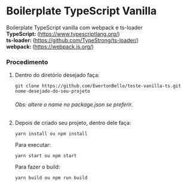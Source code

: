# Boilerplate TypeScript Vanilla
Boilerplate TypeScript vanilla com webpack e ts-loader<br/>
<Strong>TypeScript: </Strong>(https://www.typescriptlang.org/)<br/>
<Strong>ts-loader: </Strong>(https://github.com/TypeStrong/ts-loader/)<br/>
<Strong>webpack: </Strong>(https://webpack.js.org/)

### Procedimento

1. Dentro do diretório desejado faça:
    ```
    git clone https://github.com/EwertonBello/teste-vanilla-ts.git nome-desejado-do-seu-projeto
    ```
    <h6>Obs: altere o name no package.json se preferir.</h6>
2. Depois de criado seu projeto, dentro dele faça:
    ```
    yarn install ou npm install
    ```
    Para executar:
    ```
    yarn start ou npm start
    ```
    Para fazer o build:
    ```
    yarn build ou npm run build
    ```
